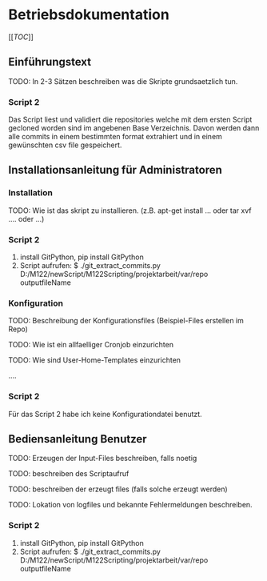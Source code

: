 # Betriebsdokumentation
[[_TOC_]]
## Einführungstext 

TODO: In 2-3 Sätzen beschreiben was die Skripte grundsaetzlich tun.

### Script 2
Das Script liest und validiert die repositories welche mit dem ersten Script gecloned worden sind im angebenen Base Verzeichnis. Davon werden dann alle commits in einem bestimmten format extrahiert und in einem gewünschten csv file gespeichert.
## Installationsanleitung für Administratoren

### Installation

TODO: Wie ist das skript zu installieren. (z.B. apt-get install ... oder tar xvf .... oder ...)

### Script 2
1. install GitPython, pip install GitPython
2. Script aufrufen: $ ./git_extract_commits.py D:/M122/newScript/M122Scripting/projektarbeit/var/repo outputfileName

### Konfiguration

TODO: Beschreibung der Konfigurationsfiles (Beispiel-Files erstellen im Repo)

TODO: Wie ist ein allfaelliger Cronjob einzurichten

TODO: Wie sind User-Home-Templates einzurichten

....
### Script 2 
Für das Script 2 habe ich keine Konfigurationdatei benutzt.

## Bediensanleitung Benutzer


TODO: Erzeugen der Input-Files beschreiben, falls noetig

TODO: beschreiben des Scriptaufruf

TODO: beschreiben der erzeugt files (falls solche erzeugt werden)

TODO: Lokation von logfiles und bekannte Fehlermeldungen beschreiben.

### Script 2
1. install GitPython, pip install GitPython
2. Script aufrufen: $ ./git_extract_commits.py D:/M122/newScript/M122Scripting/projektarbeit/var/repo outputfileName
